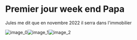 # Premier jour week end Papa
Jules me dit que en novembre 2022 il serra dans l'immobilier

![image_0](images/image_59.jpg)![image_1](images/image_60.jpg)![image_2](images/image_61.jpg)